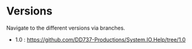 # Versions
Navigate to the different versions via branches.
* 1.0 : https://github.com/DD737-Productions/System.IO.Help/tree/1.0
